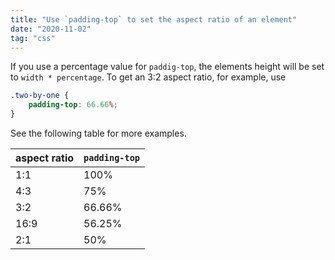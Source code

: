 ```yaml
---
title: "Use `padding-top` to set the aspect ratio of an element"
date: "2020-11-02"
tag: "css"
---
```


If you use a percentage value for `paddig-top`, the elements height will be set to `width * percentage`. To get an 3:2 aspect ratio, for example, use

```css
.two-by-one {
    padding-top: 66.66%;
}
```

See the following table for more examples.

| aspect ratio | `padding-top` |
| ------------ | ------------- |
| 1:1          | 100%          |
| 4:3          | 75%           |
| 3:2          | 66.66%        |
| 16:9         | 56.25%        |
| 2:1          | 50%           |
